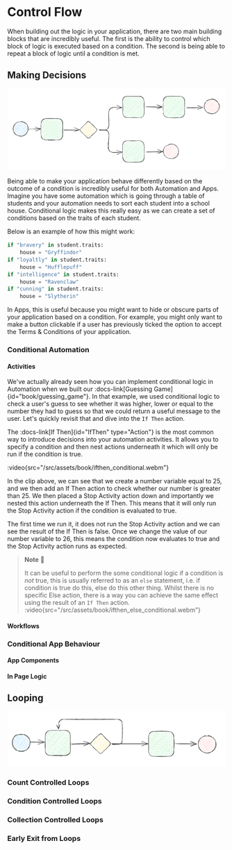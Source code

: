 # Control Flow

When building out the logic in your application, there are two main building blocks that are incredibly useful. The first is the ability to control which block of logic is executed based on a condition. The second is being able to repeat a block of logic until a condition is met.


## Making Decisions

![Making a Decision](/src/assets/book/conditional.png)

Being able to make your application behave differently based on the outcome of a condition is incredibly useful for both Automation and Apps. Imagine you have some automation which is going through a table of students and your automation needs to sort each student into a school house. Conditional logic makes this really easy as we can create a set of conditions based on the traits of each student.

Below is an example of how this might work:

```python
if "bravery" in student.traits:
    house = "Gryffindor"
if "loyaltly" in student.traits:
    house = "Hufflepuff"
if "intelligence" in student.traits:
    house = "Ravenclaw"
if "cunning" in student.traits:
    house = "Slytherin"
```

In Apps, this is useful because you might want to hide or obscure parts of your application based on a condition. For example, you might only want to make a button clickable if a user has previously ticked the option to accept the Terms & Conditions of your application.

### Conditional Automation

#### Activities

We've actually already seen how you can implement conditional logic in Automation when we built our :docs-link[Guessing Game]{id="book/guessing_game"}. In that example, we used conditional logic to check a user's guess to see whether it was higher, lower or equal to the number they had to guess so that we could return a useful message to the user. Let's quickly revisit that and dive into the `If Then` action.

The :docs-link[If Then]{id="IfThen" type="Action"} is the most common way to introduce decisions into your automation activities. It allows you to specify a condition and then nest actions underneath it which will only be run if the condition is true.

:video{src="/src/assets/book/ifthen_conditional.webm"}

In the clip above, we can see that we create a number variable equal to 25, and we then add an If Then action to check whether our number is greater than 25. We then placed a Stop Activity action down and importantly we nested this action underneath the If Then. This means that it will only run the Stop Activity action if the condition is evaluated to true.

The first time we run it, it does not run the Stop Activity action and we can see the result of the If Then is false. Once we change the value of our number variable to 26, this means the condition now evaluates to true and the Stop Activity action runs as expected.

> **Note** 📝
>
> It can be useful to perform the some conditional logic if a condition is _not_ true, this is usually referred to as an `else` statement, i.e. if condition is true do this, else do this other thing. Whilst there is no specific Else action, there is a way you can achieve the same effect using the result of an `If Then` action.
> :video{src="/src/assets/book/ifthen_else_conditional.webm"}

#### Workflows

### Conditional App Behaviour

#### App Components

#### In Page Logic

## Looping

![Looping Diagram](/src/assets/book/looping.png)

### Count Controlled Loops

### Condition Controlled Loops

### Collection Controlled Loops

### Early Exit from Loops
